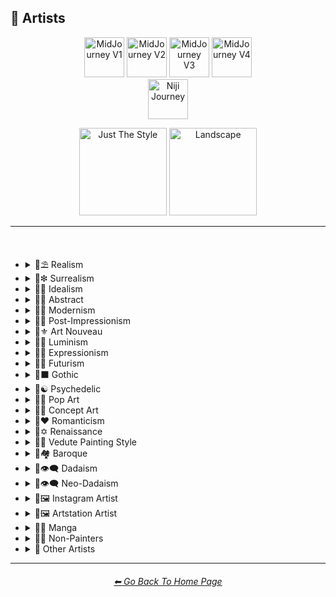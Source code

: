 <h2>📔 Artists</h2>

<div align="center">

[<img src="/Images/Repo_Parts/Buttons/Version_Buttons/button_version_V1_inactive.webp?raw=true" alt="MidJourney V1" height="64" />](/Pages/MJ_V1/Style_Pages/Sphere/Artists.md)
[<img src="/Images/Repo_Parts/Buttons/Version_Buttons/button_version_V2_inactive.webp?raw=true" alt="MidJourney V2" height="64" />](/Pages/MJ_V2/Style_Pages/Landscape/Artists.md)
[<img src="/Images/Repo_Parts/Buttons/Version_Buttons/button_version_V3_inactive.webp?raw=true" alt="MidJourney V3" height="64" />](/Pages/MJ_V3/Style_Pages/Landscape/Artists.md)
[<img src="/Images/Repo_Parts/Buttons/Version_Buttons/button_version_V4_active.webp?raw=true" alt="MidJourney V4" height="64" />](/Pages/MJ_V4/Style_Pages/Landscape/Artists.md)
<br>
[<img src="/Images/Repo_Parts/Buttons/Version_Buttons/button_version_niji_inactive_full.webp?raw=true" alt="Niji Journey" height="64" />](/Pages/Niji_Journey/Style_Pages/Artists.md)

[<img src="/Images/Repo_Parts/Buttons/Image_Type_Buttons/button_just_the_style_inactive.webp?raw=true" alt="Just The Style" width="140.5" />](/Pages/MJ_V4/Style_Pages/Just_The_Style/Artists.md)
[<img src="/Images/Repo_Parts/Buttons/Image_Type_Buttons/button_landscape_active.webp?raw=true" alt="Landscape" width="140.5" />](/Pages/MJ_V4/Style_Pages/Landscape/Artists.md)

</div>

<hr>
<br>

- <details><summary>📔⛱ Realism</summary><p><div align="center">

	| Painting By Ivan Shishkin | Painting By Zdzislaw Beksinski |
	| :-: | :-: |
	| <img src="/Images/MJ_V4/V4_Alpha_3.5/Midjourney_Styles_(landscape)/Artists/Landscape_Painting_By_Ivan_Shishkin.png?raw=true" width="256" /> | <img src="/Images/MJ_V4/V4_Alpha_3.5/Midjourney_Styles_(landscape)/Artists/Landscape_Painting_By_Zdzislaw_Beksinski.png?raw=true" width="256" /> |
	
	<br>
	
	| Art by James Gurney | Painting By Claude Lorrain | Painting By Edward Hopper |
	| :-: | :-: | :-: |
	| <img src="/Images/MJ_V4/V4_Alpha_3.5/Midjourney_Styles_(landscape)/Artists/Landscape_Art_by_James_Gurney.png?raw=true" width="256" /> | <img src="/Images/MJ_V4/V4_Alpha_3.5/Midjourney_Styles_(landscape)/Artists/Landscape_Painting_By_Claude_Lorrain.png?raw=true" width="256" /> | <img src="/Images/MJ_V4/V4_Alpha_3.5/Midjourney_Styles_(landscape)/Artists/Landscape_Painting_By_Edward_Hopper.png?raw=true" width="256" /> |

	<br>
	
	| Painted By Adolph Menzel | Painted By Alexei Savrasov | Painted By Andrew Wyeth |
	| :-: | :-: | :-: |
	| <img src="/Images/MJ_V4/V4_Alpha_3.5/Midjourney_Styles_(landscape)/Artists/Landscape_Painted_By_Adolph_Menzel.png?raw=true" width="256" /> | <img src="/Images/MJ_V4/V4_Alpha_3.5/Midjourney_Styles_(landscape)/Artists/Landscape_Painted_By_Alexei_Savrasov.png?raw=true" width="256" /> | <img src="/Images/MJ_V4/V4_Alpha_3.5/Midjourney_Styles_(landscape)/Artists/Landscape_Painted_By_Andrew_Wyeth.png?raw=true" width="256" /> |

	<br>

	| Painting By Vilhelm Hammershoi |
	| :-: |
	| <img src="/Images/MJ_V4/V4_Alpha_3.5/Midjourney_Styles_(landscape)/Artists/Landscape_Painting_By_Vilhelm_Hammershoi.png?raw=true" width="256" /> |

  </div></p></details>


- <details><summary>📔❇ Surrealism</summary><p><div align="center">

	| Painting By Salvador Dali | Painting By Pablo Picasso | Painted By Andre Masson |
	| :-: | :-: | :-: |
	| <img src="/Images/MJ_V4/V4_Alpha_3.5/Midjourney_Styles_(landscape)/Artists/Landscape_Painting_By_Salvador_Dali.png?raw=true" width="256" /> | <img src="/Images/MJ_V4/V4_Alpha_3.5/Midjourney_Styles_(landscape)/Artists/Landscape_Painting_By_Pablo_Picasso.png?raw=true" width="256" /> | <img src="/Images/MJ_V4/V4_Alpha_3.5/Midjourney_Styles_(landscape)/Artists/Landscape_Painted_By_Andre_Masson.png?raw=true" width="256" /> |
	
	<br>
	
	| Painting By Max Ernst | Painting By Rene Magritte |
	| :-: | :-: |
	| <img src="/Images/MJ_V4/V4_Alpha_3.5/Midjourney_Styles_(landscape)/Artists/Landscape_Painting_By_Max_Ernst.png?raw=true" width="256" /> | <img src="/Images/MJ_V4/V4_Alpha_3.5/Midjourney_Styles_(landscape)/Artists/Landscape_Painting_By_Rene_Magritte.png?raw=true" width="256" /> |

	<br>
	
	| Art By Jim Burns | Art by Vincent Di Fate |
	| :-: | :-: |
	| <img src="/Images/MJ_V4/V4_Alpha_3.5/Midjourney_Styles_(landscape)/Artists/Landscape_Art_By_Jim_Burns.png?raw=true" width="256" /> | <img src="/Images/MJ_V4/V4_Alpha_3.5/Midjourney_Styles_(landscape)/Artists/Landscape_Art_by_Vincent_Di_Fate.png?raw=true" width="256" /> |

  </div></p></details>
  

- <details><summary>📔🔆 Idealism</summary><p><div align="center">

	| Painting By Jean Delville |
	| :-: |
	| <img src="/Images/MJ_V4/V4_Alpha_3.5/Midjourney_Styles_(landscape)/Artists/Landscape_Painting_By_Jean_Delville.png?raw=true" width="256" /> |

  </div></p></details>


- <details><summary>📔💮 Abstract</summary><p><div align="center">

	| Painting By Wassily Kandinsky | Painting By Marcia Santore |
	| :-: | :-: |
	| <img src="/Images/MJ_V4/V4_Alpha_3.5/Midjourney_Styles_(landscape)/Artists/Landscape_Painting_By_Wassily_Kandinsky.png?raw=true" width="256" /> | <img src="/Images/MJ_V4/V4_Alpha_3.5/Midjourney_Styles_(landscape)/Artists/Landscape_Painting_By_Marcia_Santore.png?raw=true" width="256" /> |

  </div></p></details>


- <details><summary>📔🧬 Modernism</summary><p><div align="center">

	| Painting By Kandinksey | Painting by Paul Cezane |
	| :-: | :-: |
	| <img src="/Images/MJ_V4/V4_Alpha_3.5/Midjourney_Styles_(landscape)/Artists/Landscape_Painting_By_Kandinksey.png?raw=true" width="256" /> | <img src="/Images/MJ_V4/V4_Alpha_3.5/Midjourney_Styles_(landscape)/Artists/Landscape_Painting_by_Paul_Cezane.png?raw=true" width="256" /> |

	<br>
	
	| Painted By Lawrence Pelton | Painted By Amanda Sage |
    | :-: | :-: |
    | <img src="/Images/MJ_V4/V4_Alpha_3.5/Midjourney_Styles_(landscape)/Artists/Landscape_Painted_By_Lawrence_Pelton.png?raw=true" width="256" /> | <img src="/Images/MJ_V4/V4_Alpha_3.5/Midjourney_Styles_(landscape)/Artists/Landscape_Painted_By_Amanda_Sage.png?raw=true" width="256" /> |

	<br>

    | Painted By Amedeo Modigliani | Art by Henry Moore |
    | :-: | :-: |
    | <img src="/Images/MJ_V4/V4_Alpha_3.5/Midjourney_Styles_(landscape)/Artists/Landscape_Painted_By_Amedeo_Modigliani.png?raw=true" width="256" /> | <img src="/Images/MJ_V4/V4_Alpha_3.5/Midjourney_Styles_(landscape)/Artists/Landscape_Art_by_Henry_Moore.png?raw=true" width="256" /> |

  </div></p></details>


- <details><summary>📔➿ Post-Impressionism</summary><p><div align="center">

	| Painting By Van Gogh |
	| :-: |
	| <img src="/Images/MJ_V4/V4_Alpha_3.5/Midjourney_Styles_(landscape)/Artists/Landscape_Painting_By_Van_Gogh.png?raw=true" width="256" /> |

  </div></p></details>


- <details><summary>📔⚜ Art Nouveau</summary><p><div align="center">

	| Painting By Wes Anderson | Painted By Alphonso Mucha | <br>Art By Gustav Klimt<p><div align="center"><i><h6>Added By <a href="https://github.com/brianrhea">Brian Rhea</a></h6></i></p> |
	| :-: | :-: | :-: |
	| <img src="/Images/MJ_V4/V4_Alpha_3.5/Midjourney_Styles_(landscape)/Artists/Landscape_Painting_By_Wes_Anderson.png?raw=true" width="256" /> | <img src="/Images/MJ_V4/V4_Alpha_3.5/Midjourney_Styles_(landscape)/Artists/Landscape_Painted_By_Alphonso_Mucha.png?raw=true" width="256" /> | <img src="/Images/MJ_V4/V4_Alpha_3.5/Midjourney_Styles_(landscape)/Artists/Landscape_Art_By_Gustav_Klimt.png?raw=true" width="256" /> |

  </div></p></details>


- <details><summary>📔🌄 Luminism</summary><p><div align="center">

	| Painting By Albert Bierstadt | Painting By Thomas Kinkade |
	| :-: | :-: |
	| <img src="/Images/MJ_V4/V4_Alpha_3.5/Midjourney_Styles_(landscape)/Artists/Landscape_Painting_By_Albert_Bierstadt.png?raw=true" width="256" /> | <img src="/Images/MJ_V4/V4_Alpha_3.5/Midjourney_Styles_(landscape)/Artists/Landscape_Painting_By_Thomas_Kinkade.png?raw=true" width="256" /> |

  </div></p></details>


- <details><summary>📔🦋 Expressionism</summary><p><div align="center">

    | Painted By Affadi | Painted By Alexej Von Jawlensky | Painted By Alice Neel |
    | :-: | :-: | :-: |
    | <img src="/Images/MJ_V4/V4_Alpha_3.5/Midjourney_Styles_(landscape)/Artists/Landscape_Painted_By_Affadi.png?raw=true" width="256" /> | <img src="/Images/MJ_V4/V4_Alpha_3.5/Midjourney_Styles_(landscape)/Artists/Landscape_Painted_By_Alexej_Von_Jawlensky.png?raw=true" width="256" /> | <img src="/Images/MJ_V4/V4_Alpha_3.5/Midjourney_Styles_(landscape)/Artists/Landscape_Painted_By_Alice_Neel.png?raw=true" width="256" /> |

    <br>

    | Painted By Alyssa Monks | Painted By Alfred Kubin |
    | :-: | :-: |
    | <img src="/Images/MJ_V4/V4_Alpha_3.5/Midjourney_Styles_(landscape)/Artists/Landscape_Painted_By_Alyssa_Monks.png?raw=true" width="256" /> | <img src="/Images/MJ_V4/V4_Alpha_3.5/Midjourney_Styles_(landscape)/Artists/Landscape_Painted_By_Alfred_Kubin.png?raw=true" width="256" /> |

  </div></p></details>


- <details><summary>📔🔳 Futurism</summary><p><div align="center">

	| Painting By David Alabo |
	| :-: |
	| <img src="/Images/MJ_V4/V4_Alpha_3.5/Midjourney_Styles_(landscape)/Artists/Landscape_Painting_By_David_Alabo.png?raw=true" width="256" /> |

  </div></p></details>


- <details><summary>📔⬛ Gothic</summary><p><div align="center">

	| Painted By Anne Stokes | Painting By Gerald Brom |
	| :-: | :-: |
	| <img src="/Images/MJ_V4/V4_Alpha_3.5/Midjourney_Styles_(landscape)/Artists/Landscape_Painted_By_Anne_Stokes.png?raw=true" width="256" /> | <img src="/Images/MJ_V4/V4_Alpha_3.5/Midjourney_Styles_(landscape)/Artists/Landscape_Painting_By_Gerald_Brom.png?raw=true" width="256" /> |

	<br>

	| Painting By Grant Wood | Painted By Albrecht Durer |
	| :-: | :-: |
	| <img src="/Images/MJ_V4/V4_Alpha_3.5/Midjourney_Styles_(landscape)/Artists/Landscape_Painting_By_Grant_Wood.png?raw=true" width="256" /> | <img src="/Images/MJ_V4/V4_Alpha_3.5/Midjourney_Styles_(landscape)/Artists/Landscape_Painted_By_Albrecht_Durer.png?raw=true" width="256" /> |

  </div></p></details>


- <details><summary>📔☯ Psychedelic</summary><p><div align="center">

	| Painting By Alex Grey | Painting By Dan Mumford |
	| :-: | :-: |
	| <img src="/Images/MJ_V4/V4_Alpha_3.5/Midjourney_Styles_(landscape)/Artists/Landscape_Painting_By_Alex_Grey.png?raw=true" width="256" /> | <img src="/Images/MJ_V4/V4_Alpha_3.5/Midjourney_Styles_(landscape)/Artists/Landscape_Painting_By_Dan_Mumford.png?raw=true" width="256" /> |

  </div></p></details>


- <details><summary>📔🔴 Pop Art</summary><p><div align="center">

	| Painted By Andy Worhol | Painting By David Hockney |
	| :-: | :-: |
	| <img src="/Images/MJ_V4/V4_Alpha_3.5/Midjourney_Styles_(landscape)/Artists/Landscape_Painted_By_Andy_Worhol.png?raw=true" width="256" /> | <img src="/Images/MJ_V4/V4_Alpha_3.5/Midjourney_Styles_(landscape)/Artists/Landscape_Painting_By_David_Hockney.png?raw=true" width="256" /> |

  </div></p></details>


- <details><summary>📔🧿 Concept Art</summary><p><div align="center">

	| Painting By Marc Simonetti | Painted By Alan Lee |
	| :-: | :-: |
	| <img src="/Images/MJ_V4/V4_Alpha_3.5/Midjourney_Styles_(landscape)/Artists/Landscape_Painting_By_Marc_Simonetti.png?raw=true" width="256" /> | <img src="/Images/MJ_V4/V4_Alpha_3.5/Midjourney_Styles_(landscape)/Artists/Landscape_Painted_By_Alan_Lee.png?raw=true" width="256" /> |

  </div></p></details>


- <details><summary>📔❤ Romanticism</summary><p><div align="center">

	| Painting By John Constable |
	| :-: |
	| <img src="/Images/MJ_V4/V4_Alpha_3.5/Midjourney_Styles_(landscape)/Artists/Landscape_Painting_By_John_Constable.png?raw=true" width="256" /> |

  </div></p></details>


- <details><summary>📔✡️ Renaissance</summary><p><div align="center">

	| Painted By Leonardo Da Vinci | Painted By Da Vinci |
	| :-: | :-: |
	| <img src="/Images/MJ_V4/V4_Alpha_3.5/Midjourney_Styles_(landscape)/Artists/Landscape_Painted_By_Leonardo_Da_Vinci.png?raw=true" width="256" /> | <img src="/Images/MJ_V4/V4_Alpha_3.5/Midjourney_Styles_(landscape)/Artists/Landscape_Painted_By_Da_Vinci.png?raw=true" width="256" /> |

	<br>

	| Painting By Hieronymus Bosch |
	| :-: |
	| <img src="/Images/MJ_V4/V4_Alpha_3.5/Midjourney_Styles_(landscape)/Artists/Landscape_Painting_By_Hieronymus_Bosch.png?raw=true" width="256" /> |

  </div></p></details>


- <details><summary>📔🌇 Vedute Painting Style</summary><p><div align="center">

	| Painting By Canaletto |
	| :-: |
	| <img src="/Images/MJ_V4/V4_Alpha_3.5/Midjourney_Styles_(landscape)/Artists/Landscape_Painting_By_Canaletto.png?raw=true" width="256" /> |

  </div></p></details>


- <details><summary>📔🏘 Baroque</summary><p><div align="center">

	| Painted By Annibale Carracci | Painted By Anthony Van Dyck |
    | :-: | :-: |
    | <img src="/Images/MJ_V4/V4_Alpha_3.5/Midjourney_Styles_(landscape)/Artists/Landscape_Painted_By_Annibale_Carracci.png?raw=true" width="256" /> | <img src="/Images/MJ_V4/V4_Alpha_3.5/Midjourney_Styles_(landscape)/Artists/Landscape_Painted_By_Anthony_Van_Dyck.png?raw=true" width="256" /> |

  </div></p></details>


- <details><summary>📔👁‍🗨 Dadaism</summary><p><div align="center">

	| Painting By Robert Rauschenberg | Art By Man Ray |
	| :-: | :-: |
	| <img src="/Images/MJ_V4/V4_Alpha_3.5/Midjourney_Styles_(landscape)/Artists/Landscape_Painting_By_Robert_Rauschenberg.png?raw=true" width="256" /> | <img src="/Images/MJ_V4/V4_Alpha_3.5/Midjourney_Styles_(landscape)/Artists/Landscape_Art_By_Man_Ray.png?raw=true" width="256" /> |
	
	<br>
	
	| Painting By Morton Livingston Schamberg | Art By Marcel Duchamp |
	| :-: | :-: |
	| <img src="/Images/MJ_V4/V4_Alpha_3.5/Midjourney_Styles_(landscape)/Artists/Landscape_Painting_By_Morton_Livingston_Schamberg.png?raw=true" width="256" /> | <img src="/Images/MJ_V4/V4_Alpha_3.5/Midjourney_Styles_(landscape)/Artists/Landscape_Art_By_Marcel_Duchamp.png?raw=true" width="256" /> |
	
	<br>
	
	| Art By Suzanne Duchamp | Painting By Francis Picabia |
	| :-: | :-: |
	| <img src="/Images/MJ_V4/V4_Alpha_3.5/Midjourney_Styles_(landscape)/Artists/Landscape_Art_By_Suzanne_Duchamp.png?raw=true" width="256" /> | <img src="/Images/MJ_V4/V4_Alpha_3.5/Midjourney_Styles_(landscape)/Artists/Landscape_Painting_By_Francis_Picabia.png?raw=true" width="256" /> |
	
	<br>
	
	| Art By Georges Ribemont-Dessaignes | Painting By Juliette Roche |
	| :-: | :-: |
	| <img src="/Images/MJ_V4/V4_Alpha_3.5/Midjourney_Styles_(landscape)/Artists/Landscape_Art_By_Georges_Ribemont-Dessaignes.png?raw=true" width="256" /> | <img src="/Images/MJ_V4/V4_Alpha_3.5/Midjourney_Styles_(landscape)/Artists/Landscape_Painting_By_Juliette_Roche.png?raw=true" width="256" /> |

	<br>

	| Art By Max Ernst | Art By Wilhelm Fick |
	| :-: | :-: |
	| <img src="/Images/MJ_V4/V4_Alpha_3.5/Midjourney_Styles_(landscape)/Artists/Landscape_Art_By_Max_Ernst.png?raw=true" width="256" /> | <img src="/Images/MJ_V4/V4_Alpha_3.5/Midjourney_Styles_(landscape)/Artists/Landscape_Art_By_Wilhelm_Fick.png?raw=true" width="256" /> |
	
	<br>

	| Art By George Grosz | Art By Hannah Hoch |
	| :-: | :-: |
	| <img src="/Images/MJ_V4/V4_Alpha_3.5/Midjourney_Styles_(landscape)/Artists/Landscape_Art_By_George_Grosz.png?raw=true" width="256" /> | <img src="/Images/MJ_V4/V4_Alpha_3.5/Midjourney_Styles_(landscape)/Artists/Landscape_Art_By_Hannah_Hoch.png?raw=true" width="256" /> |
	
	<br>

	| Art By Kurt Schwitters | Painting By Julius Evola |
	| :-: | :-: |
	| <img src="/Images/MJ_V4/V4_Alpha_3.5/Midjourney_Styles_(landscape)/Artists/Landscape_Art_By_Kurt_Schwitters.png?raw=true" width="256" /> | <img src="/Images/MJ_V4/V4_Alpha_3.5/Midjourney_Styles_(landscape)/Artists/Landscape_Painting_By_Julius_Evola.png?raw=true" width="256" /> |
	
	<br>

	| Painting By Serge Charchoune | Art By Ilia Zdanevich |
	| :-: | :-: |
	| <img src="/Images/MJ_V4/V4_Alpha_3.5/Midjourney_Styles_(landscape)/Artists/Landscape_Painting_By_Serge_Charchoune.png?raw=true" width="256" /> | <img src="/Images/MJ_V4/V4_Alpha_3.5/Midjourney_Styles_(landscape)/Artists/Landscape_Art_By_Ilia_Zdanevich.png?raw=true" width="256" /> |
	
	<br>

	| Painting By Jean Crotti | Art By Sophie Taeuber-Arp |
	| :-: | :-: |
	| <img src="/Images/MJ_V4/V4_Alpha_3.5/Midjourney_Styles_(landscape)/Artists/Landscape_Painting_By_Jean_Crotti.png?raw=true" width="256" /> | <img src="/Images/MJ_V4/V4_Alpha_3.5/Midjourney_Styles_(landscape)/Artists/Landscape_Art_By_Sophie_Taeuber-Arp.png?raw=true" width="256" /> |

  </div></p></details>


- <details><summary>📔👁‍🗨 Neo-Dadaism</summary><p><div align="center">
	
	| Art By Genpei Akasegawa | Painting By Josip Demirovic Devj |
	| :-: | :-: |
	| <img src="/Images/MJ_V4/V4_Alpha_3.5/Midjourney_Styles_(landscape)/Artists/Landscape_Art_By_Genpei_Akasegawa.png?raw=true" width="256" /> | <img src="/Images/MJ_V4/V4_Alpha_3.5/Midjourney_Styles_(landscape)/Artists/Landscape_Painting_By_Josip_Demirovic_Devj.png?raw=true" width="256" /> |
	
	<br>
	
	| Painting By Jim Dine | Art By Arthur Kopcke |
	| :-: | :-: |
	| <img src="/Images/MJ_V4/V4_Alpha_3.5/Midjourney_Styles_(landscape)/Artists/Landscape_Painting_By_Jim_Dine.png?raw=true" width="256" /> | <img src="/Images/MJ_V4/V4_Alpha_3.5/Midjourney_Styles_(landscape)/Artists/Landscape_Art_By_Arthur_Kopcke.png?raw=true" width="256" /> |
	
	<br>
	
	| Art By George Maciunas | Art By Valery Oisteanu |
	| :-: | :-: |
	| <img src="/Images/MJ_V4/V4_Alpha_3.5/Midjourney_Styles_(landscape)/Artists/Landscape_Art_By_George_Maciunas.png?raw=true" width="256" /> | <img src="/Images/MJ_V4/V4_Alpha_3.5/Midjourney_Styles_(landscape)/Artists/Landscape_Art_By_Valery_Oisteanu.png?raw=true" width="256" /> |

	<br>
	
	| Painting By Ushio Shinohara | Art By Jean Tinguely |
	| :-: | :-: |
	| <img src="/Images/MJ_V4/V4_Alpha_3.5/Midjourney_Styles_(landscape)/Artists/Landscape_Painting_By_Ushio_Shinohara.png?raw=true" width="256" /> | <img src="/Images/MJ_V4/V4_Alpha_3.5/Midjourney_Styles_(landscape)/Artists/Landscape_Art_By_Jean_Tinguely.png?raw=true" width="256" /> |
	
	<br>
	
	| Art By Masunobu Yoshimura |
	| :-: |
	| <img src="/Images/MJ_V4/V4_Alpha_3.5/Midjourney_Styles_(landscape)/Artists/Landscape_Art_By_Masunobu_Yoshimura.png?raw=true" width="256" /> |

  </div></p></details>


- <details><summary>📔🖼 Instagram Artist</summary><p><div align="center">
	
	| Uon.visuals | Art By Uon.visuals |
	| :-: | :-: |
	| <img src="/Images/MJ_V4/V4_Alpha_3.5/Midjourney_Styles_(landscape)/Artists/Landscape_Uon.visuals.png?raw=true" width="256" /> | <img src="/Images/MJ_V4/V4_Alpha_3.5/Midjourney_Styles_(landscape)/Artists/Landscape_Art_By_Uon.visuals.png?raw=true" width="256" /> |
	
	<br>
	
	| Art By Seth McMahon |
	| :-: |
	| <img src="/Images/MJ_V4/V4_Alpha_3.5/Midjourney_Styles_(landscape)/Artists/Landscape_Art_By_Seth_McMahon.png?raw=true" width="256" /> |

	<br>

	| Artofethan | Art By Artofethan |
	| :-: | :-: |
	| <img src="/Images/MJ_V4/V4_Alpha_3.5/Midjourney_Styles_(landscape)/Artists/Landscape_Artofethan.png?raw=true" width="256" /> | <img src="/Images/MJ_V4/V4_Alpha_3.5/Midjourney_Styles_(landscape)/Artists/Landscape_Art_By_Artofethan.png?raw=true" width="256" /> |

	<br>
	
	| Painting By Peter Mohrbacher |
	| :-: |
	| <img src="/Images/MJ_V4/V4_Alpha_3.5/Midjourney_Styles_(landscape)/Artists/Landscape_Painting_By_Peter_Mohrbacher.png?raw=true" width="256" /> |

	<br>

	| Painting By Boris Groh |
	| :-: |
	| <img src="/Images/MJ_V4/V4_Alpha_3.5/Midjourney_Styles_(landscape)/Artists/Landscape_Painting_By_Boris_Groh.png?raw=true" width="256" /> |

  </div></p></details>


- <details><summary>📔🖼 Artstation Artist</summary><p><div align="center">

    | Painted By Annton Fadeev | Painted By Alena Aenami |
    | :-: | :-: |
    | <img src="/Images/MJ_V4/V4_Alpha_3.5/Midjourney_Styles_(landscape)/Artists/Landscape_Painted_By_Annton_Fadeev.png?raw=true" width="256" /> | <img src="/Images/MJ_V4/V4_Alpha_3.5/Midjourney_Styles_(landscape)/Artists/Landscape_Painted_By_Alena_Aenami.png?raw=true" width="256" /> |

	<br>

    | Painted By Andreas Rocha | Painted By Aleksi Briclot |
    | :-: | :-: |
    | <img src="/Images/MJ_V4/V4_Alpha_3.5/Midjourney_Styles_(landscape)/Artists/Landscape_Painted_By_Andreas_Rocha.png?raw=true" width="256" /> | <img src="/Images/MJ_V4/V4_Alpha_3.5/Midjourney_Styles_(landscape)/Artists/Landscape_Painted_By_Aleksi_Briclot.png?raw=true" width="256" /> |

	<br>

	| Painting By Ivan Stan |
	| :-: |
	| <img src="/Images/MJ_V4/V4_Alpha_3.5/Midjourney_Styles_(landscape)/Artists/Landscape_Painting_By_Ivan_Stan.png?raw=true" width="256" /> |

  </div></p></details>


- <details><summary>📔🈯 Manga</summary><p><div align="center">

	| Painting By Junji Ito |
	| :-: |
	| <img src="/Images/MJ_V4/V4_Alpha_3.5/Midjourney_Styles_(landscape)/Artists/Landscape_Painting_By_Junji_Ito.png?raw=true" width="256" /> |

	<br>

	| Painted By Akihiko Yoshida | Painted By Anton Pieck |
	| :-: | :-: |
	| <img src="/Images/MJ_V4/V4_Alpha_3.5/Midjourney_Styles_(landscape)/Artists/Landscape_Painted_By_Akihiko_Yoshida.png?raw=true" width="256" /> | <img src="/Images/MJ_V4/V4_Alpha_3.5/Midjourney_Styles_(landscape)/Artists/Landscape_Painted_By_Anton_Pieck.png?raw=true" width="256" /> |

	<br>

	| Painted By Angus McKie | Painted By Akari Toriyama | Painted By Al Williamson |
	| :-: | :-: | :-: |
	| <img src="/Images/MJ_V4/V4_Alpha_3.5/Midjourney_Styles_(landscape)/Artists/Landscape_Painted_By_Angus_McKie.png?raw=true" width="256" /> | <img src="/Images/MJ_V4/V4_Alpha_3.5/Midjourney_Styles_(landscape)/Artists/Landscape_Painted_By_Akari_Toriyama.png?raw=true" width="256" /> | <img src="/Images/MJ_V4/V4_Alpha_3.5/Midjourney_Styles_(landscape)/Artists/Landscape_Painted_By_Al_Williamson.png?raw=true" width="256" /> |

	<br>
	
	| Art by Ilya Kuvshinov |
	| :-: |
	| <img src="/Images/MJ_V4/V4_Alpha_3.5/Midjourney_Styles_(landscape)/Artists/Landscape_Art_by_Ilya_Kuvshinov.png?raw=true" width="256" /> |

  </div></p></details>


- <details><summary>📔🗿 Non-Painters</summary><p>

    - <details><summary>📔🗿 Sculptors</summary><p><div align="center">

        | Art By Alberto Giacometti | Art By Alexander Milne Calder |
        | :-: | :-: |
        | <img src="/Images/MJ_V4/V4_Alpha_3.5/Midjourney_Styles_(landscape)/Artists/Landscape_Art_By_Alberto_Giacometti.png?raw=true" width="256" /> | <img src="/Images/MJ_V4/V4_Alpha_3.5/Midjourney_Styles_(landscape)/Artists/Landscape_Art_By_Alexander_Milne_Calder.png?raw=true" width="256" /> |

      </div></p></details>

    - <details><summary>📔📷 Photographers</summary><p><div align="center">

        | Art By Anne Geddes | <br>Art By Joel-Peter Witkin<p><div align="center"><i><h6>Added By <a href="https://github.com/fleshcrucifix">fleshcrucifix</a></h6></i></p> |
        | :-: | :-: |
        | <img src="/Images/MJ_V4/V4_Alpha_3.5/Midjourney_Styles_(landscape)/Artists/Landscape_Art_By_Anne_Geddes.png?raw=true" width="256" /> | <img src="/Images/MJ_V4/V4_Alpha_3.5/Midjourney_Styles_(landscape)/Artists/Landscape_Art_By_Joel-Peter_Witkin.png?raw=true" width="256" /> |

      </div></p></details>

    - <details><summary>📔✍ Writers</summary><p><div align="center">

        | Art By Anne McCaffrey |
        | :-: |
        | <img src="/Images/MJ_V4/V4_Alpha_3.5/Midjourney_Styles_(landscape)/Artists/Landscape_Art_By_Anne_McCaffrey.png?raw=true" width="256" /> |

      </div></p></details>

  </p></details>


- <details><summary>📔 Other Artists</summary><p><div align="center">

	| Painting By Bob Ross | Art By M.C. Escher |
	| :-: | :-: |
	| <img src="/Images/MJ_V4/V4_Alpha_3.5/Midjourney_Styles_(landscape)/Artists/Landscape_Painting_By_Bob_Ross.png?raw=true" width="256" /> | <img src="/Images/MJ_V4/V4_Alpha_3.5/Midjourney_Styles_(landscape)/Artists/Landscape_Art_By_M.C._Escher.png?raw=true" width="256" /> |
	
	<br>
	
	| Painting By Boris Smirnoff | Painted By Anton Otto |
	| :-: | :-: |
	| <img src="/Images/MJ_V4/V4_Alpha_3.5/Midjourney_Styles_(landscape)/Artists/Landscape_Painting_By_Boris_Smirnoff.png?raw=true" width="256" /> | <img src="/Images/MJ_V4/V4_Alpha_3.5/Midjourney_Styles_(landscape)/Artists/Landscape_Painted_By_Anton_Otto.png?raw=true" width="256" /> |

	<br>

	| Painted By Alexander Jansson | Painted By Ansel Adams |
    | :-: | :-: |
    | <img src="/Images/MJ_V4/V4_Alpha_3.5/Midjourney_Styles_(landscape)/Artists/Landscape_Painted_By_Alexander_Jansson.png?raw=true" width="256" /> | <img src="/Images/MJ_V4/V4_Alpha_3.5/Midjourney_Styles_(landscape)/Artists/Landscape_Painted_By_Ansel_Adams.png?raw=true" width="256" /> |

	<br>

	| Art By Ray Harryhausen | Art By H.R. Giger |
	| :-: | :-: |
	| <img src="/Images/MJ_V4/V4_Alpha_3.5/Midjourney_Styles_(landscape)/Artists/Landscape_Art_By_Ray_Harryhausen.png?raw=true" width="256" /> | <img src="/Images/MJ_V4/V4_Alpha_3.5/Midjourney_Styles_(landscape)/Artists/Landscape_Art_By_H.R._Giger.png?raw=true" width="256" /> |
	
	<br>
	
	| Painting By Raja Ravi Varma |
	| :-: |
	| <img src="/Images/MJ_V4/V4_Alpha_3.5/Midjourney_Styles_(landscape)/Artists/Landscape_Painting_By_Raja_Ravi_Varma.png?raw=true" width="256" /> |

	<br>

	| Painted By Anna Dittmann | Painting By Hugh Ferriss | Painted By Alexandre Cabanel |
	| :-: | :-: | :-: |
	| <img src="/Images/MJ_V4/V4_Alpha_3.5/Midjourney_Styles_(landscape)/Artists/Landscape_Painted_By_Anna_Dittmann.png?raw=true" width="256" /> | <img src="/Images/MJ_V4/V4_Alpha_3.5/Midjourney_Styles_(landscape)/Artists/Landscape_Painting_By_Hugh_Ferriss.png?raw=true" width="256" /> | <img src="/Images/MJ_V4/V4_Alpha_3.5/Midjourney_Styles_(landscape)/Artists/Landscape_Painted_By_Alexandre_Cabanel.png?raw=true" width="256" /> |

	<br>
	
	| Painting By John Howe | Painted By Squidward Tentacles |
	| :-: | :-: |
	| <img src="/Images/MJ_V4/V4_Alpha_3.5/Midjourney_Styles_(landscape)/Artists/Landscape_Painting_By_John_Howe.png?raw=true" width="256" /> | <img src="/Images/MJ_V4/V4_Alpha_3.5/Midjourney_Styles_(landscape)/Artists/Landscape_Painted_By_Squidward_Tentacles.png?raw=true" width="256" /> |

  </div></p></details>

<hr><!--------------->
<div align="center">
<h6><a href="https://github.com/willwulfken/MidJourney-Styles-and-Keywords-Reference/blob/main/README.md">⬅ Go Back To Home Page</a></h6>
</div>
